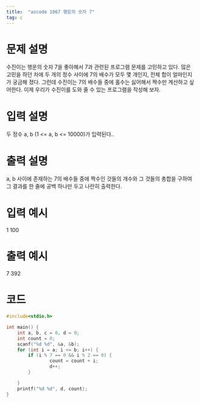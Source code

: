 ```yaml
---
title:  "ascode 1067 행운의 숫자 7"
tag: c 
---
```


# 문제 설명
수진이는 행운의 숫자 7을 좋아해서 7과 관련된 프로그램 문제를 고민하고 있다. 많은 고민을 하던 차에 두 개의 정수 사이에 7의 배수가 모두 몇 개인지, 전체 합이 얼마인지가 궁금해 졌다. 그런데 수진이는 7의 배수들 중에 홀수는 싫어해서 짝수만 계산하고 싶어한다. 이제 우리가 수진이를 도와 줄 수 있는 프로그램을 작성해 보자.
# 입력 설명
두 정수 a, b (1 <= a, b <= 10000)가 입력된다..
# 출력 설명
a, b 사이에 존재하는 7의 배수들 중에 짝수인 것들의 개수와 그 것들의 총합을 구하여 그 결과를 한 줄에 공백 하나만 두고 나란히 출력한다.
# 입력 예시 
1 100
# 출력 예시 
7 392

# 코드

```c
#include<stdio.h>

int main() {
    int a, b, c = 0, d = 0;
    int count = 0;
    scanf("%d %d", &a, &b);
    for (int i = a; i <= b; i++) {
        if (i % 7 == 0 && i % 2 == 0) {
                count = count + i;
                d++;
        }

    }
    printf("%d %d", d, count);
}

```
